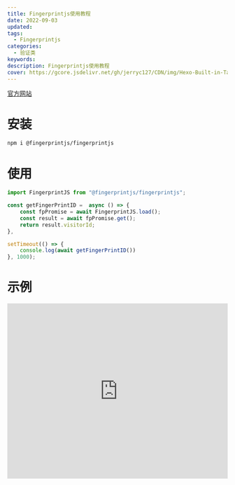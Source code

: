 ```yaml
---
title: Fingerprintjs使用教程
date: 2022-09-03
updated:
tags:
  - Fingerprintjs
categories:
  - 验证类
keywords:
description: Fingerprintjs使用教程
cover: https://gcore.jsdelivr.net/gh/jerryc127/CDN/img/Hexo-Built-in-Tag-Plugins-COVER.png
---
```


[官方网站](https://fingerprint.com/)

# 安装

```bash
npm i @fingerprintjs/fingerprintjs
```

# 使用

```TypeScript
import FingerprintJS from "@fingerprintjs/fingerprintjs";

const getFingerPrintID =  async () => {
    const fpPromise = await FingerprintJS.load();
    const result = await fpPromise.get();
    return result.visitorId;
},

setTimeout(() => {
    console.log(await getFingerPrintID())
}, 1000);
```

# 示例

<iframe height="400" style="width: 100%;" scrolling="no" title="axios-test" src="https://codepen.io/JCAlways-the-encoder/embed/XWOgZqW?default-tab=js%2Cresult" frameborder="no" loading="lazy" allowtransparency="true" allowfullscreen="true">
</iframe>
